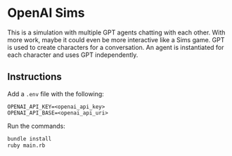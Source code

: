 # OpenAI Sims

This is a simulation with multiple GPT agents chatting with each other. With more work, maybe it could even be more interactive like a Sims game. GPT is used to create characters for a conversation. An agent is instantiated for each character and uses GPT independently.

## Instructions

Add a `.env` file with the following:
```
OPENAI_API_KEY=<openai_api_key>
OPENAI_API_BASE=<openai_api_uri>
```

Run the commands:
```zsh
bundle install
ruby main.rb
```